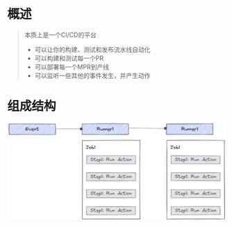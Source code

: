 # 概述

> 本质上是一个CI/CD的平台
> - 可以让你的构建、测试和发布流水线自动化
> - 可以构建和测试每一个PR
> - 可以部署每一个MPR到产线
> - 可以监听一些其他的事件发生，并产生动作


# 组成结构

![Github-actions-components.png](../img/Github-actions-components.png)

